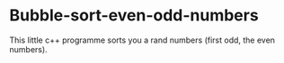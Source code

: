 # Bubble-sort-even-odd-numbers
This little c++ programme sorts you a rand numbers (first odd, the even numbers).
